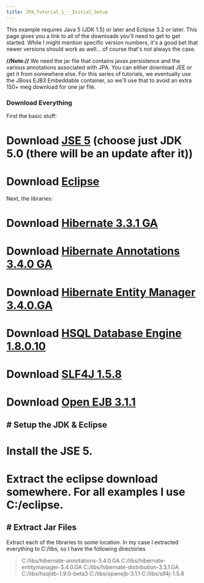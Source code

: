 ```yaml
---
title: JPA_Tutorial_1_-_Initial_Setup
---
```

This example requires Java 5 (JDK 1.5) or later and Eclipse 3.2 or later. This page gives you a link to all of the downloads you'll need to get to get started. While I might mention specific version numbers, it's a good bet that newer versions should work as well... of course that's not always the case.

**//Note://** We need the jar file that contains javax.persistence and the various annotations associated with JPA. You can either download JEE or get it from somewhere else. For this series of tutorials, we eventually use the JBoss EJB3 Embeddable container, so we'll use that to avoid an extra 150+ meg download for one jar file.

### Download Everything
First the basic stuff:
# Download [JSE 5](http://java.sun.com/javase/downloads/index_jdk5.jsp) (choose just JDK 5.0 (there will be an update after it))
# Download [Eclipse](http://www.eclipse.org/downloads/)

Next, the libraries:
# Download [Hibernate 3.3.1 GA](http://sourceforge.net/project/showfiles.php?group_id=40712&package_id=127784&release_id=625684)
# Download [Hibernate Annotations 3.4.0 GA](http://sourceforge.net/project/showfiles.php?group_id=40712&package_id=139933)
# Download [Hibernate Entity Manager 3.4.0.GA](http://sourceforge.net/project/showfiles.php?group_id=40712&package_id=156160)
# Download [HSQL Database Engine 1.8.0.10](http://sourceforge.net/project/platformdownload.php?group_id=23316&sel_platform=14519)
# Download [SLF4J 1.5.8](http://www.slf4j.org/download.html)
# Download [Open EJB 3.1.1](http://openejb.apache.org/download.html)

## # Setup the JDK & Eclipse
# Install the JSE 5.
# Extract the eclipse download somewhere. For all examples I use C:/eclipse.

## # Extract Jar Files
Extract each of the libraries to some location. In my case I extracted everything to C:/libs, so I have the following directories
> C:/libs/hibernate-annotations-3.4.0.GA
> C:/libs/hibernate-entitymanager-3.4.0.GA
> C:/libs/hibernate-distribution-3.3.1.GA
> C:/libs/hsqldb-1.9.0-beta3
> C:/libs/openejb-3.1.1
> C:/libs/slf4j-1.5.8
